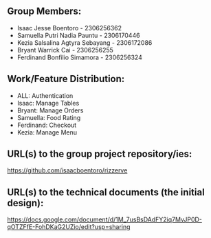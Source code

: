 ## Group Members:

- Isaac Jesse Boentoro - 2306256362
- Samuella Putri Nadia Pauntu - 2306170446
- Kezia Salsalina Agtyra Sebayang - 2306172086
- Bryant Warrick Cai - 2306256255
- Ferdinand Bonfilio Simamora - 2306256324


## Work/Feature Distribution:
- ALL: Authentication
- Isaac: Manage Tables
- Bryant: Manage Orders
- Samuella: Food Rating
- Ferdinand: Checkout
- Kezia: Manage Menu

## URL(s) to the group project repository/ies:

https://github.com/isaacboentoro/rizzerve

## URL(s) to the technical documents (the initial design):

https://docs.google.com/document/d/1M_7usBsDAdFY2iq7MvJP0D-qOTZFfE-FohDKaG2UZio/edit?usp=sharing 